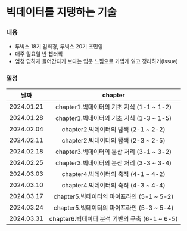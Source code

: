 # 빅데이터를 지탱하는 기술
### 내용
- 투빅스 18기 김희경, 투빅스 20기 조민영
- 매주 일요일 반 챕터씩
- 엄청 딥하게 들어간다기 보다는 입문 느낌으로 가볍게 읽고 정리하기(Issue)
### 일정
|날짜|chapter|
|:---:|:---:|
|2024.01.21|chapter1.빅데이터의 기초 지식 (1-1 ~ 1-2)|
|2024.01.28|chapter1.빅데이터의 기초 지식 (1-3 ~ 1-5)|
|2024.02.04|chapter2.빅데이터의 탐색 (2-1 ~ 2-2)|
|2024.02.11|chapter2.빅데이터의 탐색 (2-3 ~ 2-5)|
|2024.02.18|chapter3.빅데이터의 분산 처리 (3-1 ~ 3-2)|
|2024.02.25|chapter3.빅데이터의 분산 처리 (3-3 ~ 3-4)|
|2024.03.03|chapter4.빅데이터의 축적 (4-1 ~ 4-2)|
|2024.03.10|chapter4.빅데이터의 축적 (4-3 ~ 4-4)|
|2024.03.17|chapter5.빅데이터의 파이프라인 (5-1 ~ 5-2)|
|2024.03.24|chapter5.빅데이터의 파이프라인 (5-3 ~ 5-4)|
|2024.03.31|chapter6.빅데이터 분석 기반의 구축 (6-1 ~ 6-5)|
